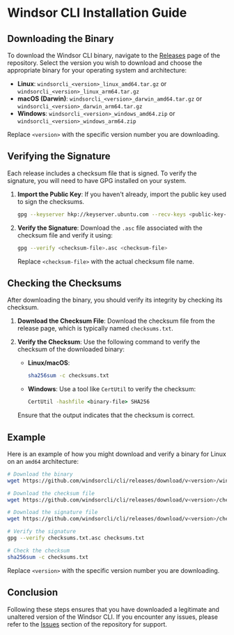 # Windsor CLI Installation Guide

## Downloading the Binary

To download the Windsor CLI binary, navigate to the [Releases](https://github.com/tvangundy/cli/releases) page of the repository. Select the version you wish to download and choose the appropriate binary for your operating system and architecture:

- **Linux**: `windsorcli_<version>_linux_amd64.tar.gz` or `windsorcli_<version>_linux_arm64.tar.gz`
- **macOS (Darwin)**: `windsorcli_<version>_darwin_amd64.tar.gz` or `windsorcli_<version>_darwin_arm64.tar.gz`
- **Windows**: `windsorcli_<version>_windows_amd64.zip` or `windsorcli_<version>_windows_arm64.zip`

Replace `<version>` with the specific version number you are downloading.

## Verifying the Signature

Each release includes a checksum file that is signed. To verify the signature, you will need to have GPG installed on your system.

1. **Import the Public Key**: If you haven't already, import the public key used to sign the checksums.
   ```bash
   gpg --keyserver hkp://keyserver.ubuntu.com --recv-keys <public-key-id>
   ```

2. **Verify the Signature**: Download the `.asc` file associated with the checksum file and verify it using:
   ```bash
   gpg --verify <checksum-file>.asc <checksum-file>
   ```

   Replace `<checksum-file>` with the actual checksum file name.

## Checking the Checksums

After downloading the binary, you should verify its integrity by checking its checksum.

1. **Download the Checksum File**: Download the checksum file from the release page, which is typically named `checksums.txt`.

2. **Verify the Checksum**: Use the following command to verify the checksum of the downloaded binary:
   - **Linux/macOS**:
     ```bash
     sha256sum -c checksums.txt
     ```
   - **Windows**: Use a tool like `CertUtil` to verify the checksum:
     ```cmd
     CertUtil -hashfile <binary-file> SHA256
     ```

   Ensure that the output indicates that the checksum is correct.

## Example

Here is an example of how you might download and verify a binary for Linux on an `amd64` architecture:

```bash
# Download the binary
wget https://github.com/windsorcli/cli/releases/download/v<version>/windsorcli_<version>_linux_amd64.tar.gz

# Download the checksum file
wget https://github.com/windsorcli/cli/releases/download/v<version>/checksums.txt

# Download the signature file
wget https://github.com/windsorcli/cli/releases/download/v<version>/checksums.txt.asc

# Verify the signature
gpg --verify checksums.txt.asc checksums.txt

# Check the checksum
sha256sum -c checksums.txt
```

Replace `<version>` with the specific version number you are downloading.

## Conclusion

Following these steps ensures that you have downloaded a legitimate and unaltered version of the Windsor CLI. If you encounter any issues, please refer to the [Issues](https://github.com/windsorcli/cli/issues) section of the repository for support.
